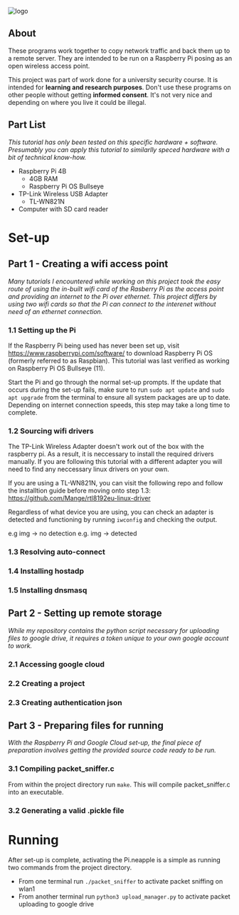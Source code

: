 ![logo](https://user-images.githubusercontent.com/68456230/207218600-19e0d178-1f89-4f80-a0ec-30eebf91e230.png)
## About
These programs work together to copy network traffic and back them up to a remote server. They are intended to be run on a Raspberry Pi posing as an open wireless access point.

This project was part of work done for a university security course. It is intended for **learning and research purposes**. Don't use these programs on other people without getting **informed consent**. It's not very nice and depending on where you live it could be illegal.

## Part List
*This tutorial has only been tested on this specific hardware + software. Presumably you can apply this tutorial to similarlly speced hardware with a bit of technical know-how.*
- Raspberry Pi 4B
  - 4GB RAM
  - Raspberry Pi OS Bullseye
- TP-Link Wireless USB Adapter
  - TL-WN821N
- Computer with SD card reader 

# Set-up

## Part 1 - Creating a wifi access point
*Many tutorials I encountered while working on this project took the easy route of using the in-built wifi card of the Rasberry Pi as the access point and providing an internet to the Pi over ethernet. This project differs by using two wifi cards so that the Pi can connect to the interenet without need of an ethernet connection.*

### 1.1 Setting up the Pi
If the Raspberry Pi being used has never been set up, visit https://www.raspberrypi.com/software/ to download Raspberry Pi OS (formerly referred to as Raspbian). This tutorial was last verified as working on Raspberry Pi OS Bullseye (11).

Start the Pi and go through the normal set-up prompts. If the update that occurs during the set-up fails, make sure to run `sudo apt update` and `sudo apt upgrade` from the terminal to ensure all system packages are up to date. Depending on internet connection speeds, this step may take a long time to complete.

### 1.2 Sourcing wifi drivers
The TP-Link Wireless Adapter doesn't work out of the box with the raspberry pi. As a result, it is neccessary to install the required drivers manually. If you are following this tutorial with a different adapter you will need to find any neccessary linux drivers on your own.

If you are using a TL-WN821N, you can visit the following repo and follow the installtion guide before moving onto step 1.3: https://github.com/Mange/rtl8192eu-linux-driver

Regardless of what device you are using, you can check an adapter is detected and functioning by running `iwconfig` and checking the output.

e.g img -> no detection
e.g. img -> detected

### 1.3 Resolving auto-connect

### 1.4 Installing hostadp

### 1.5 Installing dnsmasq

## Part 2 - Setting up remote storage
*While my repository contains the python script necessary for uploading files to google drive, it requires a token unique to your own google account to work.*

### 2.1 Accessing google cloud

### 2.2 Creating a project

### 2.3 Creating authentication json

## Part 3 - Preparing files for running
*With the Raspberry Pi and Google Cloud set-up, the final piece of preparation involves getting the provided source code ready to be run.*

### 3.1 Compiling packet_sniffer.c
From within the project directory run `make`. This will compile packet_sniffer.c into an executable.

### 3.2 Generating a valid .pickle file


# Running
After set-up is complete, activating the Pi.neapple is a simple as running two commands from the project directory.
- From one terminal run `./packet_sniffer` to activate packet sniffing on wlan1
- From another terminal run `python3 upload_manager.py` to activate packet uploading to google drive


